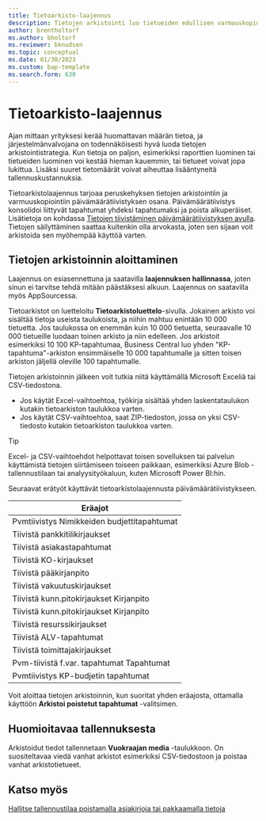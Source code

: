 ```yaml
---
title: Tietoarkisto-laajennus
description: Tietojen arkistointi luo tietueiden edullisen varmuuskopion.
author: brentholtorf
ms.author: bholtorf
ms.reviewer: bknudsen
ms.topic: conceptual
ms.date: 01/30/2023
ms.custom: bap-template
ms.search.form: 630
---
```


# <a name="the-data-archive-extension"></a>Tietoarkisto-laajennus

Ajan mittaan yrityksesi kerää huomattavan määrän tietoa, ja järjestelmänvalvojana on todennäköisesti hyvä luoda tietojen arkistointistrategia. Kun tietoja on paljon, esimerkiksi raporttien luominen tai tietueiden luominen voi kestää hieman kauemmin, tai tietueet voivat jopa lukittua. Lisäksi suuret tietomäärät voivat aiheuttaa lisääntyneitä tallennuskustannuksia.

Tietoarkistolaajennus tarjoaa peruskehyksen tietojen arkistointiin ja varmuuskopiointiin päivämäärätiivistyksen osana. Päivämäärätiivistys konsolidoi liittyvät tapahtumat yhdeksi tapahtumaksi ja poista alkuperäiset. Lisätietoja on kohdassa [Tietojen tiivistäminen päivämäärätiivistyksen avulla](admin-manage-documents.md#compress-data-with-date-compression). Tietojen säilyttäminen saattaa kuitenkin olla arvokasta, joten sen sijaan voit arkistoida sen myöhempää käyttöä varten.

## <a name="start-archiving-data"></a>Tietojen arkistoinnin aloittaminen

Laajennus on esiasennettuna ja saatavilla **laajennuksen hallinnassa**, joten sinun ei tarvitse tehdä mitään päästäksesi alkuun. Laajennus on saatavilla myös AppSourcessa.

Tietoarkistot on luetteloitu **Tietoarkistoluettelo**-sivulla. Jokainen arkisto voi sisältää tietoja useista taulukoista, ja niihin mahtuu enintään 10 000 tietuetta. Jos taulukossa on enemmän kuin 10 000 tietuetta, seuraavalle 10 000 tietueille luodaan toinen arkisto ja niin edelleen. Jos arkistoit esimerkiksi 10 100 KP-tapahtumaa, Business Central luo yhden "KP-tapahtuma"-arkiston ensimmäiselle 10 000 tapahtumalle ja sitten toisen arkiston jäljellä oleville 100 tapahtumalle.

Tietojen arkistoinnin jälkeen voit tutkia niitä käyttämällä Microsoft Exceliä tai CSV-tiedostona.

* Jos käytät Excel-vaihtoehtoa, työkirja sisältää yhden laskentataulukon kutakin tietoarkiston taulukkoa varten.
* Jos käytät CSV-vaihtoehtoa, saat ZIP-tiedoston, jossa on yksi CSV-tiedosto kutakin tietoarkiston taulukkoa varten.

> [!TIP]
> Excel- ja CSV-vaihtoehdot helpottavat toisen sovelluksen tai palvelun käyttämistä tietojen siirtämiseen toiseen paikkaan, esimerkiksi Azure Blob -tallennustilaan tai analyysityökaluun, kuten Microsoft Power BI:hin.

Seuraavat erätyöt käyttävät tietoarkistolaajennusta päivämäärätiivistykseen.

|Eräajot  |
|---------|
|Pvmtiivistys Nimikkeiden budjettitapahtumat |
|Tiivistä pankkitilikirjaukset |
|Tiivistä asiakastapahtumat |
|Tiivistä KO-kirjaukset |
|Tiivistä pääkirjanpito |
|Tiivistä vakuutuskirjaukset |
|Tiivistä kunn.pitokirjaukset Kirjanpito |
|Tiivistä kunn.pitokirjaukset Kirjanpito |
|Tiivistä resurssikirjaukset |
|Tiivistä ALV-tapahtumat |
|Tiivistä toimittajakirjaukset |
|Pvm-tiivistä f.var. tapahtumat Tapahtumat |
|Pvmtiivistys KP-budjetin tapahtumat |

Voit aloittaa tietojen arkistoinnin, kun suoritat yhden eräajosta, ottamalla käyttöön **Arkistoi poistetut tapahtumat** -valitsimen.

## <a name="storage-considerations"></a>Huomioitavaa tallennuksesta

Arkistoidut tiedot tallennetaan **Vuokraajan media** -taulukkoon. On suositeltavaa viedä vanhat arkistot esimerkiksi CSV-tiedostoon ja poistaa vanhat arkistotietueet.

## <a name="see-also"></a>Katso myös

[Hallitse tallennustilaa poistamalla asiakirjoja tai pakkaamalla tietoja](admin-manage-documents.md)
